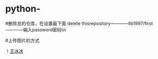 # python-

#删除总的仓库，在设置最下面 delete thisrepository————llb1997/first————输入password密码\n

#上传图片的方式

！[王冰冰](https://github.con/zhangkangi/SUMiFA-notes/blob/master/photo.png](https://tse2-mm.cn.bing.net/th/id/OIP-C.e8iVVKzE5mfU-Ij-yNDKUQHaEJ?rs=1&pid=ImgDetMain)https://tse2-mm.cn.bing.net/th/id/OIP-C.e8iVVKzE5mfU-Ij-yNDKUQHaEJ?rs=1&pid=ImgDetMain](https://githubfast.com/32github32/use-github/blob/main/%E7%8E%8B%20ice.png)https://githubfast.com/32github32/use-github/blob/main/%E7%8E%8B%20ice.png](https://githubfast.com/32github32/use-github/blob/main/wang.png)https://githubfast.com/32github32/use-github/blob/main/wang.png)

